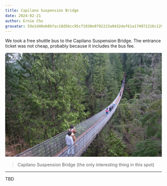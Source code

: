 ```yaml
---
title: Capilano Suspension Bridge
date: 2024-02-21
author: Ernie Chu
gravatar: 59e1d40eb8bfac18d56cc95cf1038e9792223a0432def61a174972216c129505
---
```


We took a free shuttle bus to the Capilano Suspension Bridge. The entrance ticket was not cheap, probably because it includes the bus fee.

![](/img/02-capilano/bridge.webp)

> Capilano Suspension Bridge (the only interesting thing in this spot)

---

TBD

